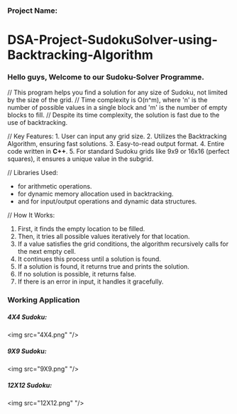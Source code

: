 ### Project Name:
# DSA-Project-SudokuSolver-using-Backtracking-Algorithm

### Hello guys, Welcome to our Sudoku-Solver Programme.


// This program helps you find a solution for any size of Sudoku, not limited by the size of the grid.
// Time complexity is O(n^m), where 'n' is the number of possible values in a single block and 'm' is the number of empty blocks to fill.
// Despite its time complexity, the solution is fast due to the use of backtracking.


// Key Features:
    1. User can input any grid size.
    2. Utilizes the Backtracking Algorithm, ensuring fast solutions.
    3. Easy-to-read output format.
    4. Entire code written in **C++**.
    5. For standard Sudoku grids like 9x9 or 16x16 (perfect squares), it ensures a unique value in the subgrid.
    
// Libraries Used:
  - <cmath> for arithmetic operations.
  - <cstdlib> for dynamic memory allocation used in backtracking.
  - <iostream> and <vector> for input/output operations and dynamic data structures.
  
// How It Works:
  1) First, it finds the empty location to be filled.
  2) Then, it tries all possible values iteratively for that location.
  3) If a value satisfies the grid conditions, the algorithm recursively calls for the next empty cell.
  4) It continues this process until a solution is found.
  5) If a solution is found, it returns true and prints the solution.
  6) If no solution is possible, it returns false.
  7) If there is an error in input, it handles it gracefully.


### Working Application 

##### 4X4 Sudoku:

<img src="4X4.png" "/>

##### 9X9 Sudoku:

<img src="9X9.png" "/>

##### 12X12 Sudoku:

<img src="12X12.png" "/>


